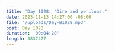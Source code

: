 ```yaml
---
title: 'Day 1028: "Dire and perilous."'
date: 2023-11-13 14:27:00 -08:00
file: "/uploads/Day-B1028.mp3"
post: Day 1028
duration: '00:04:28'
length: 3837477
---
```


